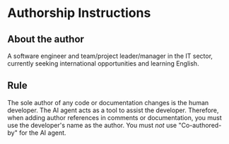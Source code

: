 # Authorship Instructions

## About the author

A software engineer and team/project leader/manager in the IT sector, currently seeking international opportunities and learning English.

## Rule

The sole author of any code or documentation changes is the human developer. The AI agent acts as a tool to assist the developer.
Therefore, when adding author references in comments or documentation, you must use the developer's name as the author.
You must *not* use "Co-authored-by" for the AI agent.
